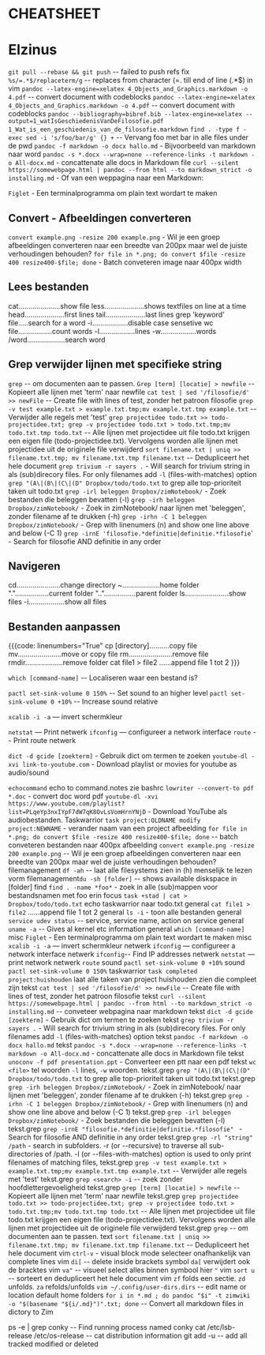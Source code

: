 # CHEATSHEET
<!--   For mainly Shell/Bash commands this is not a nice ordered cheatsheet
   mainly used by using: grep <search> command.notes to find right command.
   -->
# Elzinus

``git pull --rebase && git push`` -- failed to push refs fix
``%s/=.*$/replaceterm/g`` -- replaces from character (=. till end of line (.*$) in vim
``pandoc --latex-engine=xelatex 4_Objects_and_Graphics.markdown -o 4.pdf`` -- convert document with codeblocks
``pandoc --latex-engine=xelatex 4_Objects_and_Graphics.markdown -o 4.pdf`` -- convert document with codeblocks
``pandoc --bibliography=bibref.bib --latex-engine=xelatex --output=1_watIsGeschiedenisVanDeFilosofie.pdf 1_Wat_is_een_geschiedenis_van_de_filosofie.markdown``
``find . -type f -exec sed -i 's/foo/bar/g' {} +`` -- Vervang foo met bar in alle files under de pwd
``pandoc -f markdown -o docx hallo.md`` - Bijvoorbeeld van markdown naar word
``pandoc -s *.docx --wrap=none --reference-links -t markdown -o All-docx.md`` - concattenate alle docs in Markdown file
``curl --silent https://somewebpage.html | pandoc --from html --to markdown_strict -o installing.md`` - Of van een weppagina naar een Markdown:

``Figlet`` - Een terminalprogramma om plain text wordart te maken


## Convert - Afbeeldingen converteren
``convert example.png -resize 200 example.png`` - Wil je een groep afbeeldingen converteren naar een breedte van 200px maar wel de juiste verhoudingen behouden?
``for file in *.png; do convert $file -resize 400 resize400-$file; done`` - Batch conveteren image naar 400px width


## Lees bestanden
cat.....................show file
less....................shows textfiles on line at a time
head....................first lines
tail....................last lines
grep 'keyword' file.....search for a word
	-i..................disable case sensetive
wc file.................count words
	-l..................lines
	-w..................words
/word...................search word


## Grep verwijder lijnen met specifieke string
``grep`` -- om documenten aan te passen.
``Grep [term] [locatie] > newfile`` -- Kopieert alle lijnen met 'term' naar newfile
``cat test | sed '/filosofie/d' >> newFile`` -- Create file with lines of test, zonder het patroon filosofie
``grep -v test example.txt > example.txt.tmp;mv example.txt.tmp example.txt`` -- Verwijder alle regels met 'test'
``grep projectidee todo.txt >> todo-projectidee.txt; grep -v projectidee todo.txt > todo.txt.tmp;mv todo.txt.tmp todo.txt`` -- Alle lijnen met projectidee uit file todo.txt krijgen een eigen file (todo-projectidee.txt). Vervolgens worden alle lijnen met projectidee uit de originele file verwijderd
``sort filename.txt | uniq >> filename.txt.tmp; mv filename.txt.tmp filename.txt`` -- Dedupliceert het hele document
``grep trivium -r sayers .`` - Will search for trivium string in als (sub)direcory files. For only filenames add ``-l`` (files-with-matches) option
``grep "(A\|(B\|(C\|(D" Dropbox/todo/todo.txt`` to grep alle top-prioriteit taken uit todo.txt
``grep -irl beleggen Dropbox/zimNotebook/`` - Zoek bestanden die beleggen bevatten (-l)
``grep -irh beleggen Dropbox/zimNotebook/`` - Zoek in zimNotebook/ naar lijnen met 'beleggen', zonder filename af te drukken (-h)
``grep -irhn -C 1 beleggen Dropbox/zimNotebook/`` - Grep with linenumers (n) and show one line above and below (-C 1)
``grep -irnE 'filosofie.*definitie|definitie.*filosofie``' - Search for filosofie AND definitie in any order

## Navigeren
cd......................change directory
	~...................home folder
	".".................current folder
	".."................parent folder
ls......................show files
	-i..................show all files


## Bestanden aanpassen
{{{code: linenumbers="True"
cp [directory]..........copy file
mv......................move or copy file
rm......................remove file
rmdir...................remove folder
cat file1 > file2 ......append file 1 tot 2
}}}


``which [command-name]`` -- Localiseren waar een bestand is?


``pactl set-sink-volume 0 150%`` -- Set sound to an higher level
``pactl set-sink-volume 0 +10%`` -- Increase sound relative

``xcalib -i -a`` — invert schermkleur

``netstat`` — Print netwerk
``ifconfig`` — configureer a network interface
``route`` -- Print route netwerk


``dict -d gcide [zoekterm]`` - Gebruik dict om termen te zoeken
``youtube-dl -xvi link-to-youtube.com`` - Download playlist or movies for youtube as audio/sound

``echocommand`` echo to command.notes zie bashrc
``lowriter --convert-to pdf *.doc`` - convert doc word pdf
``youtube-dl -xvi https://www.youtube.com/playlist?list=PLqeYp3nxIYpF7dW7qK8OvLsVomHrnYNjD`` - Download YouTube als audiobestanden.
Taskwarrior ``task project:OLDNAME modify project:NEWNAME`` - verander naam van een project
afbeelding  ``for file in *.png; do convert $file -resize 400 resize400-$file; done`` -- batch conveteren bestanden naar 400px
afbeelding ``convert example.png -resize 200 example.png`` -- Wil je een groep afbeeldingen converteren naar een breedte van 200px maar wel de juiste verhoudingen behouden?
filemanagement ``df -ah`` -- laat alle filesystems zien in (h) menselijk te lezen vorm
filemanagement``du -sh [folder]`` -- shows available diskspace in [folder]
find ``find . -name *foo*`` - zoek in alle (sub)mappen voor bestandsnamen met foo erin
focus ``task +stad | cat > Dropbox/todo/todo.txt`` echo taskwarrior naar todo.txt
general ``cat file1 > file2`` ......append file 1 tot 2
general ``ls -i`` - toon alle bestanden
general ``service udev status`` -- service, service name, action on service
general ``uname -a`` -- Gives al kernel etc information
general ``which [command-name]``
misc ``Figlet`` - Een terminalprogramma om plain text wordart te maken
misc ``xcalib -i -a`` — invert schermkleur
netwerk ``ifconfig`` — configureer a network interface
netwerk ``ifconfig``-- Find IP addresses
netwerk ``netstat`` — print network
netwerk ``route``
sound ``pactl set-sink-volume 0 +10%``
sound ``pactl set-sink-volume 0 150%``
taskwarrior ``task completed project:huishouden`` laat alle taken van project huishouden zien die compleet zijn
tekst ``cat test | sed '/filosofie/d' >> newFile`` -- Create file with lines of test, zonder het patroon filosofie
tekst ``curl --silent https://somewebpage.html | pandoc --from html --to markdown_strict -o installing.md`` -- conveteer webpagina naar markdown
tekst ``dict -d gcide [zoekterm]`` - Gebruik dict om termen te zoeken
tekst ``grep trivium -r sayers .`` - Will search for trivium string in als (sub)direcory files. For only filenames add ``-l`` (files-with-matches) option
tekst ``pandoc -f markdown -o docx hallo.md``
tekst ``pandoc -s *.docx --wrap=none --reference-links -t markdown -o All-docx.md`` - concattenate alle docs in Markdown file
tekst ``unoconv -f pdf presentation.ppt`` - Converteer een ptt naar een pdf
tekst ``wc <file>`` tel woorden ``-l`` lines, ``-w`` woorden.
tekst.grep ``grep "(A\|(B\|(C\|(D" Dropbox/todo/todo.txt`` to grep alle top-prioriteit taken uit todo.txt
tekst.grep ``grep -irh beleggen Dropbox/zimNotebook/`` - Zoek in zimNotebook/ naar lijnen met 'beleggen', zonder filename af te drukken (-h)
tekst.grep ``grep -irhn -C 1 beleggen Dropbox/zimNotebook/`` - Grep with linenumers (n) and show one line above and below (-C 1)
tekst.grep ``grep -irl beleggen Dropbox/zimNotebook/`` - Zoek bestanden die beleggen bevatten (-l)
tekst.grep ``grep -irnE "filosofie.*definitie|definitie.*filosofie" `` - Search for filosofie AND definitie in any order
tekst.grep ``grep -rl "string" /path`` - search in subfolders. -r (or --recursive) to traverse all sub-directories of /path.  -l (or --files-with-matches) option is used to only print filenames of matching files,
tekst.grep ``grep -v test example.txt > example.txt.tmp;mv example.txt.tmp example.txt`` -- Verwijder alle regels met 'test'
tekst.grep ``grep <search> -i`` -- zoek zonder hoofdlettergevoeligheid
tekst.grep ``grep [term] [locatie] > newfile`` -- Kopieert alle lijnen met 'term' naar newfile
tekst.grep ``grep projectidee todo.txt >> todo-projectidee.txt; grep -v projectidee todo.txt > todo.txt.tmp;mv todo.txt.tmp todo.txt`` -- Alle lijnen met projectidee uit file todo.txt krijgen een eigen file (todo-projectidee.txt). Vervolgens worden alle lijnen met projectidee uit de originele file verwijderd
tekst.grep ``grep`` -- om documenten aan te passen.
text ``sort filename.txt | uniq >> filename.txt.tmp; mv filename.txt.tmp filename.txt`` -- Dedupliceert het hele document
vim ``ctrl-v`` - visual block mode selecteer onafhankelijk van complete lines
vim ``di[`` -- delete inside brackets symbol ``da[`` verwijdert ook de bracktes
vim ``va"`` -- visueel select alles binnen symbool hier ``"``
vim ``sort u`` -- sorteert en dedupliceert het hele document
vim ``zf`` folds een sectie. ``zd`` unfolds. ``za`` refolds/unfolds
``vim ~/.config/user-dirs.dirs`` -- edit name or location default home folders
``for i in *.md ; do pandoc "$i" -t zimwiki -o "$(basename "${i/.md}")".txt; done`` -- Convert all markdown files in dictory to Zim

ps -e | grep conky -- Find running process named conky
cat /etc/lsb-release /etc/os-release -- cat distribution information
git add -u -- add all tracked modified or deleted
